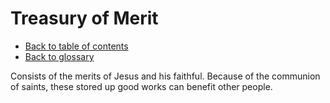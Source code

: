 # Treasury of Merit
- [Back to table of contents](README.md)
- [Back to glossary](Glossary.md)

Consists of the merits of Jesus and his faithful.
Because of the communion of saints, these stored up good works can benefit other people.
